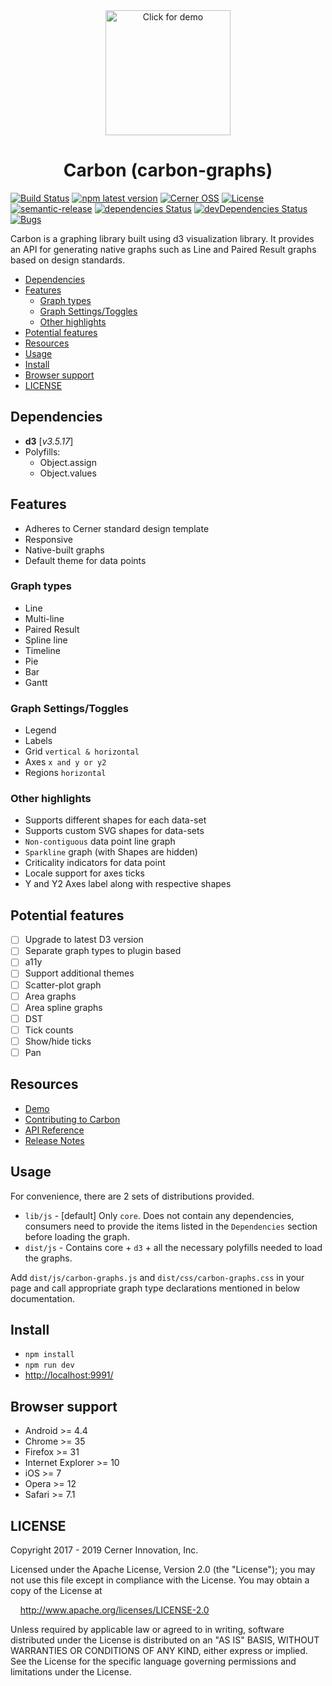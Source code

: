 <div align="center">
  <a href="https://engineering.cerner.com/carbon-graphs/">
    <img width="200" height="200" alt="Click for demo" src="https://github.com/cerner/carbon-graphs/raw/master/build/assets/icons/Carbon_256.png">
  </a>
</div>

<h1 align="center">
  Carbon (carbon-graphs)
</h1>

[![Build Status](https://travis-ci.com/cerner/carbon-graphs.svg?branch=master)](https://travis-ci.com/cerner/carbon-graphs)
[![npm latest version](https://img.shields.io/npm/v/@cerner/carbon-graphs/latest.svg)](https://github.com/cerner/carbon-graphs)
[![Cerner OSS](https://badgen.net/badge/Cerner/OSS/blue)](https://engineering.cerner.com/open_source/)
[![License](https://badgen.net/badge/license/Apache-2.0/blue)](https://github.com/cerner/carbon-graphs/blob/master/LICENSE)
[![semantic-release](https://img.shields.io/badge/%20%20%F0%9F%93%A6%F0%9F%9A%80-semantic--release-e10079.svg)](https://github.com/semantic-release/semantic-release)
[![dependencies Status](https://david-dm.org/cerner/carbon-graphs/status.svg)](https://david-dm.org/cerner/carbon-graphs)
[![devDependencies Status](https://david-dm.org/cerner/carbon-graphs/dev-status.svg)](https://david-dm.org/cerner/carbon-graphs?type=dev)
[![Bugs](https://img.shields.io/github/issues/cerner/carbon-graphs/bug.svg)](https://github.com/cerner/carbon-graphs/issues?utf8=✓&q=is%3Aissue+is%3Aopen+label%3Abug)

Carbon is a graphing library built using d3 visualization library. It provides an API for generating native graphs such as Line and Paired Result graphs based on design standards.

- [Dependencies](#dependencies)
- [Features](#features)
  - [Graph types](#graph-types)
  - [Graph Settings/Toggles](#graph-settingstoggles)
  - [Other highlights](#other-highlights)
- [Potential features](#potential-features)
- [Resources](#resources)
- [Usage](#usage)
- [Install](#install)
- [Browser support](#browser-support)
- [LICENSE](#license)

## Dependencies

-   **d3** [_v3.5.17_]
-   Polyfills:
    -   Object.assign
    -   Object.values

## Features

-   Adheres to Cerner standard design template
-   Responsive
-   Native-built graphs
-   Default theme for data points

### Graph types

-   Line
-   Multi-line
-   Paired Result
-   Spline line
-   Timeline
-   Pie
-   Bar
-   Gantt

### Graph Settings/Toggles

-   Legend
-   Labels
-   Grid `vertical & horizontal`
-   Axes `x and y or y2`
-   Regions `horizontal`

### Other highlights

-   Supports different shapes for each data-set
-   Supports custom SVG shapes for data-sets
-   `Non-contiguous` data point line graph
-   `Sparkline` graph (with Shapes are hidden)
-   Criticality indicators for data point
-   Locale support for axes ticks
-   Y and Y2 Axes label along with respective shapes

## Potential features

-   [ ] Upgrade to latest D3 version
-   [ ] Separate graph types to plugin based
-   [ ] a11y
-   [ ] Support additional themes
-   [ ] Scatter-plot graph
-   [ ] Area graphs
-   [ ] Area spline graphs
-   [ ] DST
-   [ ] Tick counts
-   [ ] Show/hide ticks
-   [ ] Pan

## Resources

-   [Demo](https://engineering.cerner.com/carbon-graphs/)
-   [Contributing to Carbon](docs/contributing/README.md)
-   [API Reference](docs/README.md)
-   [Release Notes](https://github.com/cerner/carbon-graphs/releases)

## Usage

For convenience, there are 2 sets of distributions provided.

-   `lib/js` - [default] Only `core`. Does not contain any dependencies, consumers need to provide the items listed in the `Dependencies` section before loading the graph.
-   `dist/js` - Contains core + `d3` + all the necessary polyfills needed to load the graphs.

Add `dist/js/carbon-graphs.js` and `dist/css/carbon-graphs.css` in your page and call appropriate graph type declarations mentioned in below documentation.

## Install

-   `npm install`
-   `npm run dev`
-   [http://localhost:9991/](http://localhost:9991/)

## Browser support

-   Android >= 4.4
-   Chrome >= 35
-   Firefox >= 31
-   Internet Explorer >= 10
-   iOS >= 7
-   Opera >= 12
-   Safari >= 7.1

## LICENSE

Copyright 2017 - 2019 Cerner Innovation, Inc.

Licensed under the Apache License, Version 2.0 (the "License"); you may not use this file except in compliance with the License. You may obtain a copy of the License at

&nbsp;&nbsp;&nbsp;&nbsp;http://www.apache.org/licenses/LICENSE-2.0

Unless required by applicable law or agreed to in writing, software distributed under the License is distributed on an "AS IS" BASIS, WITHOUT WARRANTIES OR CONDITIONS OF ANY KIND, either express or implied. See the License for the specific language governing permissions and limitations under the License.
